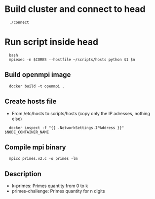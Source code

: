 # Build cluster and connect to head
```
  ./connect
```

# Run script inside head
```
  bash
  mpiexec -n $CORES --hostfile ~/scripts/hosts python $1 $n
```

## Build openmpi image
```
  docker build -t openmpi .
```

## Create hosts file
* From /etc/hosts to scripts/hosts (copy only the IP adresses, nothing else) 
```
  docker inspect -f "{{ .NetworkSettings.IPAddress }}" $NODE_CONTAINER_NAME
```

## Compile mpi binary
```
  mpicc primes.v2.c -o primes -lm
```

## Description

* k-primes: Primes quantity from 0 to k
* primes-challenge: Primes quantity for n digits